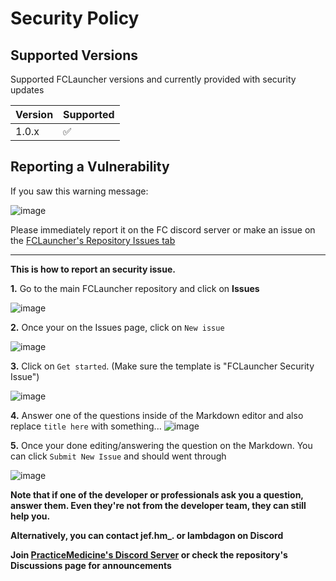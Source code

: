 # Security Policy

## Supported Versions

Supported FCLauncher versions and currently provided with security updates

| Version | Supported          |
| ------- | ------------------ |
| 1.0.x   | :white_check_mark: |


## Reporting a Vulnerability

If you saw this warning message:

![image](https://github.com/PracticeMedicine03/FCLauncher/assets/102203580/c32f4f86-eaa8-44fc-ab06-4c017bb43782)

Please immediately report it on the FC discord server or make an issue on the [FCLauncher's Repository Issues tab](https://github.com/PracticeMedicine03/FCLauncher/issues)

----

**This is how to report an security issue.**

**1.** Go to the main FCLauncher repository and click on **Issues**

![image](https://github.com/PracticeMedicine03/FCLauncher/assets/102203580/7c84edc9-256c-4af0-908f-a1f359505cc3)

**2.** Once your on the Issues page, click on `New issue`

![image](https://github.com/PracticeMedicine03/FCLauncher/assets/102203580/f9ac9b4b-e53f-4d03-a152-6956d222b8fc)

**3.** Click on `Get started`. (Make sure the template is "FCLauncher Security Issue")

![image](https://github.com/PracticeMedicine03/FCLauncher/assets/102203580/c8789508-4934-4494-87d6-0e6a32eb9ee9)

**4.** Answer one of the questions inside of the Markdown editor and also replace `title here` with something...
![image](https://github.com/PracticeMedicine03/FCLauncher/assets/102203580/978ab25c-bb84-44f2-9ab7-2c03164b8430)

**5.** Once your done editing/answering the question on the Markdown. You can click `Submit New Issue` and should went through

![image](https://github.com/PracticeMedicine03/FCLauncher/assets/102203580/d7a51162-6e04-43e3-8474-0e49aad1f684)

**Note that if one of the developer or professionals ask you a question, answer them. Even they're not from the developer team, they can still help you.**

**Alternatively, you can contact jef.hm_. or lambdagon on Discord**

**Join [PracticeMedicine's Discord Server](https://discord.ggWSyxgv7xf6) or check the repository's Discussions page for announcements**
